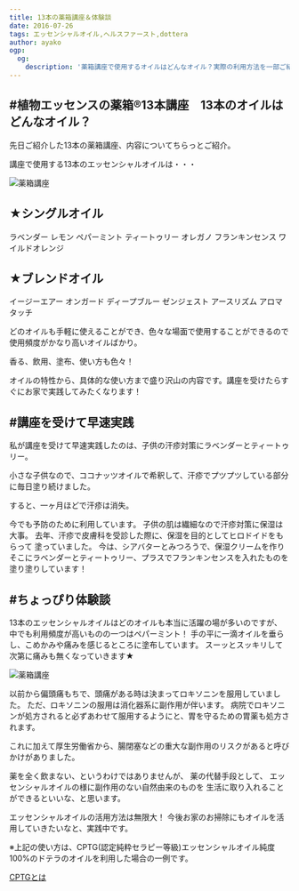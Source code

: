 ```yaml
---
title: 13本の薬箱講座＆体験談
date: 2016-07-26
tags: エッセンシャルオイル,ヘルスファースト,dottera
author: ayako
ogp:
  og:
    description: '薬箱講座で使用するオイルはどんなオイル？実際の利用方法を一部ご紹介！'
---
```


#植物エッセンスの薬箱®13本講座　13本のオイルはどんなオイル？
---

先日ご紹介した13本の薬箱講座、内容についてちらっとご紹介。

講座で使用する13本のエッセンシャルオイルは・・・

![薬箱講座](./2016/0726_kusuribako/kusuribako_0726_1.jpg)

★シングルオイル
---
ラベンダー
レモン
ペパーミント
ティートゥリー
オレガノ
フランキンセンス
ワイルドオレンジ

★ブレンドオイル
---
イージーエアー
オンガード
ディープブルー
ゼンジェスト
アースリズム
アロマタッチ

どのオイルも手軽に使えることができ、色々な場面で使用することができるので使用頻度がかなり高いオイルばかり。

香る、飲用、塗布、使い方も色々！

オイルの特性から、具体的な使い方まで盛り沢山の内容です。講座を受けたらすぐにお家で実践してみたくなります！

#講座を受けて早速実践
---

私が講座を受けて早速実践したのは、子供の汗疹対策にラベンダーとティートゥリー。

小さな子供なので、ココナッツオイルで希釈して、汗疹でプツプツしている部分に毎日塗り続けました。

すると、一ヶ月ほどで汗疹は消失。

今でも予防のために利用しています。
子供の肌は繊細なので汗疹対策に保湿は大事。
去年、汗疹で皮膚科を受診した際に、保湿を目的としてヒロドイドをもらって
塗っていました。
今は、シアバターとみつろうで、保湿クリームを作りそこにラベンダーとティートゥリー、プラスでフランキンセンスを入れたものを塗り塗りしています！

#ちょっぴり体験談
---

13本のエッセンシャルオイルはどのオイルも本当に活躍の場が多いのですが、
中でも利用頻度が高いものの一つはペパーミント！
手の平に一滴オイルを垂らし、こめかみや痛みを感じるところに塗布しています。
スーッとスッキリして次第に痛みも無くなっていきます★

![薬箱講座](./2016/0726_kusuribako/peppermint.png)

以前から偏頭痛もちで、頭痛がある時は決まってロキソニンを服用していました。
ただ、ロキソニンの服用は消化器系に副作用が伴います。
病院でロキソニンが処方されると必ずあわせて服用するようにと、胃を守るための胃薬も処方されます。

これに加えて厚生労働省から、腸閉塞などの重大な副作用のリスクがあると呼びかけがありました。

薬を全く飲まない、というわけではありませんが、
薬の代替手段として、
エッセンシャルオイルの様に副作用のない自然由来のものを
生活に取り入れることができるといいな、と思います。

エッセンシャルオイルの活用方法は無限大！
今後お家のお掃除にもオイルを活用していきたいなと、実践中です。

※上記の使い方は、CPTG(認定純粋セラピー等級)エッセンシャルオイル純度100%のドテラのオイルを利用した場合の一例です。

[CPTGとは](http://www.doterraeveryday.jp/training/cptg/)


